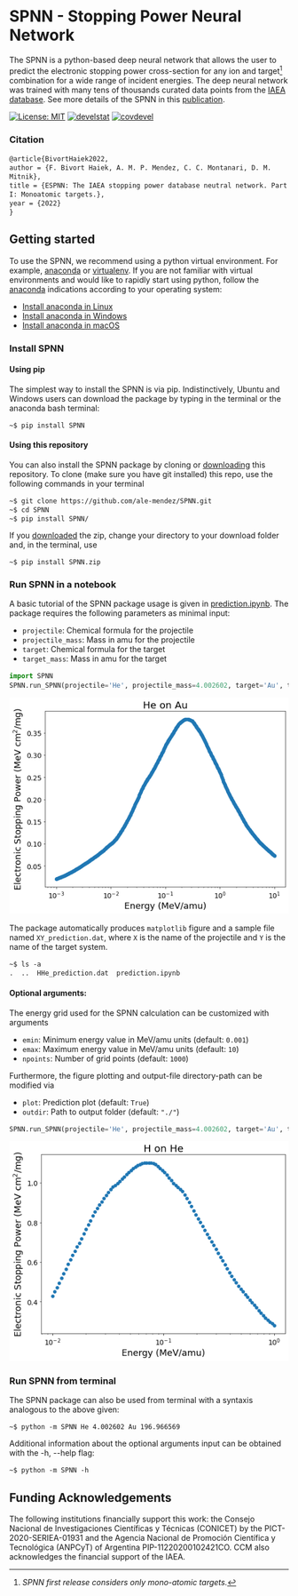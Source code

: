 # SPNN - Stopping Power Neural Network

The SPNN is a python-based deep neural network that allows the user to predict the electronic stopping power cross-section for any ion and target[^1] combination for a wide range of incident energies. The deep neural network was trained with many tens of thousands curated data points from the [IAEA database](https://www-nds.iaea.org/stopping/). See more details of the SPNN in this [publication](arxiv).

[^1]: *SPNN first release considers only mono-atomic targets.*

 [![License: MIT](https://img.shields.io/badge/License-MIT-yellow.svg)](https://opensource.org/licenses/MIT) [![develstat](https://github.com/ale-mendez/SPNN/actions/workflows/spnn_ci.yml/badge.svg)](https://github.com/ale-mendez/SPNN/actions/workflows/spnn_ci.yml/badge.svg) [![covdevel](http://codecov.io/github/ale-mendez/SPNN/coverage.svg?branch=master)](http://codecov.io/github/ale-mendez/SPNN?branch=master) 
 <!-- [![Research software impact](http://depsy.org/api/package/pypi/)](http://depsy.org/package/python/) -->

### Citation

```
@article{BivortHaiek2022,
author = {F. Bivort Haiek, A. M. P. Mendez, C. C. Montanari, D. M. Mitnik},
title = {ESPNN: The IAEA stopping power database neutral network. Part I: Monoatomic targets.},
year = {2022}
}
```
## Getting started

To use the SPNN, we recommend using a python virtual environment. For example, [anaconda](https://docs.anaconda.com/anaconda/install/index.html) or [virtualenv](https://virtualenv.pypa.io/en/stable/installation.html). If you are not familiar with virtual environments and would like to rapidly start using python, follow the [anaconda](https://docs.anaconda.com/anaconda/install/index.html) indications according to your operating system:

- [Install anaconda in Linux](https://docs.anaconda.com/anaconda/install/linux/)
- [Install anaconda in Windows](https://docs.anaconda.com/anaconda/install/windows/)
- [Install anaconda in macOS](https://docs.anaconda.com/anaconda/install/mac-os/)

### Install SPNN

#### Using pip

The simplest way to install the SPNN is via pip. Indistinctively, Ubuntu and Windows users can download the package by typing in the terminal or the anaconda bash terminal:
```console
~$ pip install SPNN
```

#### Using this repository

You can also install the SPNN package by cloning or [downloading](https://github.com/ale-mendez/SPNN/archive/refs/heads/master.zip) this repository. To clone (make sure you have git installed) this repo, use the following commands in your terminal
```console
~$ git clone https://github.com/ale-mendez/SPNN.git
~$ cd SPNN
~$ pip install SPNN/
```
If you [downloaded](https://github.com/ale-mendez/SPNN/archive/refs/heads/master.zip) the zip, change your directory to your download folder and, in the terminal, use
```console
~$ pip install SPNN.zip
```

### Run SPNN in a notebook

A basic tutorial of the SPNN package usage is given in [prediction.ipynb](workflow/prediction.ipynb). The package requires the following parameters as minimal input:

- ``projectile``: Chemical formula for the projectile
- ``projectile_mass``: Mass in amu for the projectile
- ``target``: Chemical formula for the target
- ``target_mass``: Mass in amu for the target

```python
import SPNN
SPNN.run_SPNN(projectile='He', projectile_mass=4.002602, target='Au', target_mass=196.966569)
```
    
![png](docs/prediction_files/prediction_2_0.png)

The package automatically produces ``matplotlib`` figure and a sample file named ``XY_prediction.dat``, where ``X`` is the name of the projectile and ``Y`` is the name of the target system.

```console
~$ ls -a
.  ..  HHe_prediction.dat  prediction.ipynb 
```

#### Optional arguments:

The energy grid used for the SPNN calculation can be customized with arguments

- ``emin``: Minimum energy value in MeV/amu units (default: ``0.001``)
- ``emax``: Maximum energy value in MeV/amu units (default: ``10``)
- ``npoints``: Number of grid points (default: ``1000``)

Furthermore, the figure plotting and output-file directory-path can be modified via
- ``plot``: Prediction plot (default: ``True``)
- ``outdir``: Path to output folder (default: ``"./"``)


```python
SPNN.run_SPNN(projectile='He', projectile_mass=4.002602, target='Au', target_mass=196.966569, emin=0.01, emax=1, npoints=50)
```


    
![png](docs/prediction_files/prediction_4_0.png)
    


### Run SPNN from terminal

The SPNN package can also be used from terminal with a syntaxis analogous to the above given:

```console
~$ python -m SPNN He 4.002602 Au 196.966569
```

Additional information about the optional arguments input can be obtained with the -h, --help flag:

```console
~$ python -m SPNN -h
```


##  Funding Acknowledgements

The following institutions financially support this work: the Consejo Nacional de Investigaciones Científicas y Técnicas (CONICET) by the PICT-2020-SERIEA-01931 and the Agencia Nacional de Promoción Científica y Tecnológica (ANPCyT) of Argentina PIP-11220200102421CO. CCM also acknowledges the financial support of the IAEA.